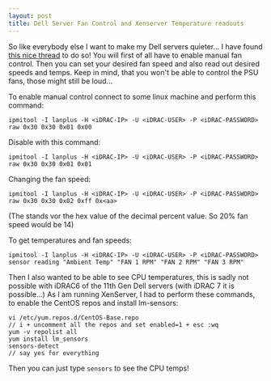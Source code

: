 ```yaml
---
layout: post
title: Dell Server Fan Control and Xenserver Temperature readouts
---
```


So like everybody else I want to make my Dell servers quieter... I have found [this nice thread](https://www.reddit.com/r/homelab/comments/7xqb11/dell_fan_noise_control_silence_your_poweredge/) to do so!
You will first of all have to enable manual fan control. Then you can set your desired fan speed and also read out desired speeds and temps. Keep in mind, that you won't be able to control the PSU fans, those might still be loud...

To enable manual control connect to some linux machine and perform this command:

`ipmitool -I lanplus -H <iDRAC-IP> -U <iDRAC-USER> -P <iDRAC-PASSWORD> raw 0x30 0x30 0x01 0x00`

Disable with this command:

`ipmitool -I lanplus -H <iDRAC-IP> -U <iDRAC-USER> -P <iDRAC-PASSWORD> raw 0x30 0x30 0x01 0x01`

Changing the fan speed:

`ipmitool -I lanplus -H <iDRAC-IP> -U <iDRAC-USER> -P <iDRAC-PASSWORD> raw 0x30 0x30 0x02 0xff 0x<aa>`

(The <aa> stands vor the hex value of the decimal percent value. So 20% fan speed would be 14)

To get temperatures and fan speeds:

`ipmitool -I lanplus -H <iDRAC-IP> -U <iDRAC-USER> -P <iDRAC-PASSWORD> sensor reading "Ambient Temp" "FAN 1 RPM" "FAN 2 RPM" "FAN 3 RPM"`

Then I also wanted to be able to see CPU temperatures, this is sadly not possible with iDRAC6 of the 11th Gen Dell servers (with iDRAC 7 it is possible...)
As I am running XenServer, I had to perform these commands, to enable the CentOS repos and install lm-sensors:

```
vi /etc/yum.repos.d/CentOS-Base.repo
// i + uncomment all the repos and set enabled=1 + esc :wq
yum -v repolist all
yum install lm_sensors
sensors-detect
// say yes for everything
```

Then you can just type `sensors` to see the CPU temps!

